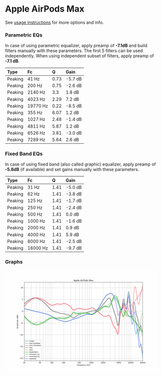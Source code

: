 # Apple AirPods Max
See [usage instructions](https://github.com/jaakkopasanen/AutoEq#usage) for more options and info.

### Parametric EQs
In case of using parametric equalizer, apply preamp of **-7.1dB** and build filters manually
with these parameters. The first 5 filters can be used independently.
When using independent subset of filters, apply preamp of **-7.1 dB**.

| Type    | Fc       |    Q | Gain    |
|:--------|:---------|:-----|:--------|
| Peaking | 41 Hz    | 0.73 | -5.7 dB |
| Peaking | 200 Hz   | 0.75 | -2.6 dB |
| Peaking | 2140 Hz  | 3.3  | 1.8 dB  |
| Peaking | 4023 Hz  | 2.29 | 7.2 dB  |
| Peaking | 19770 Hz | 0.22 | -8.5 dB |
| Peaking | 355 Hz   | 6.07 | 1.2 dB  |
| Peaking | 1027 Hz  | 2.48 | -1.4 dB |
| Peaking | 4811 Hz  | 5.87 | 1.2 dB  |
| Peaking | 6526 Hz  | 3.81 | -3.0 dB |
| Peaking | 7289 Hz  | 5.64 | 2.6 dB  |

### Fixed Band EQs
In case of using fixed band (also called graphic) equalizer, apply preamp of **-5.8dB**
(if available) and set gains manually with these parameters.

| Type    | Fc       |    Q | Gain    |
|:--------|:---------|:-----|:--------|
| Peaking | 31 Hz    | 1.41 | -5.0 dB |
| Peaking | 62 Hz    | 1.41 | -3.8 dB |
| Peaking | 125 Hz   | 1.41 | -1.7 dB |
| Peaking | 250 Hz   | 1.41 | -2.4 dB |
| Peaking | 500 Hz   | 1.41 | 0.0 dB  |
| Peaking | 1000 Hz  | 1.41 | -1.6 dB |
| Peaking | 2000 Hz  | 1.41 | 0.9 dB  |
| Peaking | 4000 Hz  | 1.41 | 5.9 dB  |
| Peaking | 8000 Hz  | 1.41 | -2.5 dB |
| Peaking | 16000 Hz | 1.41 | -9.7 dB |

### Graphs
![](./Apple%20AirPods%20Max.png)